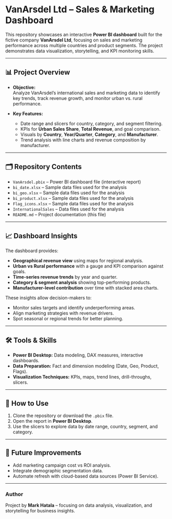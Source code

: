 # VanArsdel Ltd – Sales & Marketing Dashboard

This repository showcases an interactive **Power BI dashboard** built for the fictive company **VanArsdel Ltd**, focusing on sales and marketing performance across multiple countries and product segments. The project demonstrates data visualization, storytelling, and KPI monitoring skills.

---

## 📊 Project Overview

- **Objective:**  
  Analyze VanArsdel’s international sales and marketing data to identify key trends, track revenue growth, and monitor urban vs. rural performance.

- **Key Features:**
  - Date range and slicers for country, category, and segment filtering.
  - KPIs for **Urban Sales Share**, **Total Revenue**, and goal comparison.
  - Visuals by **Country**, **Year/Quarter**, **Category**, and **Manufacturer**.
  - Trend analysis with line charts and revenue composition by manufacturer.

---

## 🗂 Repository Contents

- `VanArsdel.pbix` – Power BI dashboard file (interactive report)
- `bi_date.xlsx` – Sample data files used for the analysis
- `bi_geo.xlsx` – Sample data files used for the analysis
- `bi_product.xlsx` – Sample data files used for the analysis
- `Flag_icons.xlsx` – Sample data files used for the analysis
- `InternationalSales` – Data files used for the analysis
- `README.md` – Project documentation (this file)

---

## 📈 Dashboard Insights

The dashboard provides:
- **Geographical revenue view** using maps for regional analysis.
- **Urban vs Rural performance** with a gauge and KPI comparison against goals.
- **Time-series revenue trends** by year and quarter.
- **Category & segment analysis** showing top-performing products.
- **Manufacturer-level contribution** over time with stacked area charts.

These insights allow decision-makers to:
- Monitor sales targets and identify underperforming areas.
- Align marketing strategies with revenue drivers.
- Spot seasonal or regional trends for better planning.

---

## 🛠 Tools & Skills

- **Power BI Desktop:** Data modeling, DAX measures, interactive dashboards.
- **Data Preparation:** Fact and dimension modeling (Date, Geo, Product, Flags).
- **Visualization Techniques:** KPIs, maps, trend lines, drill-throughs, slicers.

---

## 🚀 How to Use

1. Clone the repository or download the `.pbix` file.
2. Open the report in **Power BI Desktop**.
3. Use the slicers to explore data by date range, country, segment, and category.

---

## 📌 Future Improvements

- Add marketing campaign cost vs ROI analysis.
- Integrate demographic segmentation data.
- Automate refresh with cloud-based data sources (Power BI Service).

---

### Author

Project by **Mark Hatala** – focusing on data analysis, visualization, and storytelling for business insights.
